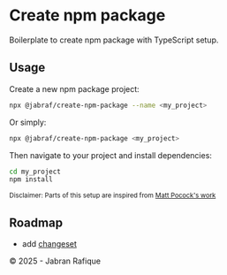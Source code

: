 # Create npm package

Boilerplate to create npm package with TypeScript setup.

## Usage

Create a new npm package project:

```sh
npx @jabraf/create-npm-package --name <my_project>
```

Or simply:

```sh
npx @jabraf/create-npm-package <my_project>
```

Then navigate to your project and install dependencies:

```sh
cd my_project
npm install
```

<small>Disclaimer: Parts of this setup are inspired from [Matt Pocock's work](https://www.totaltypescript.com)</small>


## Roadmap
- add [changeset](https://github.com/changesets/changesets)

&copy; 2025 - Jabran Rafique
